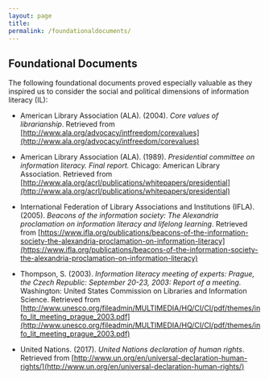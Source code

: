 ```yaml
---
layout: page
title: 
permalink: /foundationaldocuments/
---
```


## Foundational Documents

The following foundational documents proved especially valuable as they inspired us to consider the social and political dimensions of information literacy (IL):

* American Library Association (ALA). (2004). *Core values of librarianship*. Retrieved from [http://www.ala.org/advocacy/intfreedom/corevalues](http://www.ala.org/advocacy/intfreedom/corevalues)

* American Library Association (ALA). (1989). *Presidential committee on information literacy. Final report.* Chicago: American Library Association. Retrieved from [http://www.ala.org/acrl/publications/whitepapers/presidential](http://www.ala.org/acrl/publications/whitepapers/presidential) 

* International Federation of Library Associations and Institutions (IFLA). (2005). *Beacons of the information society: The Alexandria proclamation on information literacy and lifelong learning*. Retrieved from [https://www.ifla.org/publications/beacons-of-the-information-society-the-alexandria-proclamation-on-information-literacy](https://www.ifla.org/publications/beacons-of-the-information-society-the-alexandria-proclamation-on-information-literacy)

* Thompson, S. (2003). *Information literacy meeting of experts: Prague, the Czech Republic: September 20-23, 2003: Report of a meeting.* Washington: United States Commission on Libraries and Information Science. Retrieved from [http://www.unesco.org/fileadmin/MULTIMEDIA/HQ/CI/CI/pdf/themes/info_lit_meeting_prague_2003.pdf](http://www.unesco.org/fileadmin/MULTIMEDIA/HQ/CI/CI/pdf/themes/info_lit_meeting_prague_2003.pdf)

* United Nations. (2017). *United Nations declaration of human rights*. Retrieved from [http://www.un.org/en/universal-declaration-human-rights/](http://www.un.org/en/universal-declaration-human-rights/)
